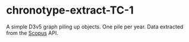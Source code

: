 # chronotype-extract-TC-1
A simple D3v5 graph piling up objects. One pile per year. Data extracted from the [Scopus](www.scopus.com) API. 
